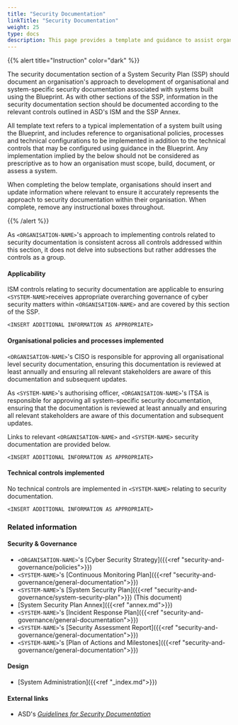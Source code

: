 ```yaml
---
title: "Security Documentation"
linkTitle: "Security Documentation"
weight: 25
type: docs
description: This page provides a template and guidance to assist organisations in documenting their approach to security documentation associated with their system(s) built on ASD's Blueprint for Secure Cloud.
---
```


{{% alert title="Instruction" color="dark" %}}

The security documentation section of a System Security Plan (SSP) should document an organisation's approach to development of organisational and system-specific security documentation associated with systems built using the Blueprint. As with other sections of the SSP, information in the security documentation section should be documented according to the relevant controls outlined in ASD's ISM and the SSP Annex.

All template text refers to a typical implementation of a system built using the Blueprint, and includes reference to organisational policies, processes and technical configurations to be implemented in addition to the technical controls that may be configured using guidance in the Blueprint. Any implementation implied by the below should not be considered as prescriptive as to how an organisation must scope, build, document, or assess a system.

When completing the below template, organisations should insert and update information where relevant to ensure it accurately represents the approach to security documentation within their organisation. When complete, remove any instructional boxes throughout. 

{{% /alert %}}

As `<ORGANISATION-NAME>`'s approach to implementing controls related to security documentation is consistent across all controls addressed within this section, it does not delve into subsections but rather addresses the controls as a group. 

#### Applicability

ISM controls relating to security documentation are applicable to ensuring `<SYSTEM-NAME>`receives appropriate overarching governance of cyber security matters within `<ORGANISATION-NAME>` and are covered by this section of the SSP.

`<INSERT ADDITIONAL INFORMATION AS APPROPRIATE>`

#### Organisational policies and processes implemented

`<ORGANISATION-NAME>`'s CISO is responsible for approving all organisational level security documentation, ensuring this documentation is reviewed at least annually and ensuring all relevant stakeholders are aware of this documentation and subsequent updates.

As `<SYSTEM-NAME>`'s authorising officer, `<ORGANISATION-NAME>`'s ITSA is responsible for approving all system-specific security documentation, ensuring that the documentation is reviewed at least annually and ensuring all relevant stakeholders are aware of this documentation and subsequent updates.

Links to relevant `<ORGANISATION-NAME>` and `<SYSTEM-NAME>` security documentation are provided below.

`<INSERT ADDITIONAL INFORMATION AS APPROPRIATE>`

#### Technical controls implemented

No technical controls are implemented in `<SYSTEM-NAME>` relating to security documentation.

`<INSERT ADDITIONAL INFORMATION AS APPROPRIATE>`

### Related information

#### Security & Governance

-   `<ORGANISATION-NAME>`'s [Cyber Security Strategy]({{<ref "security-and-governance/policies">}})
-   `<SYSTEM-NAME>`'s [Continuous Monitoring Plan]({{<ref "security-and-governance/general-documentation">}})
-   `<SYSTEM-NAME>`'s [System Security Plan]({{<ref "security-and-governance/system-security-plan">}}) (This document)
-   [System Security Plan Annex]({{<ref "annex.md">}})
-   `<SYSTEM-NAME>`'s [Incident Response Plan]({{<ref "security-and-governance/general-documentation">}})
-   `<SYSTEM-NAME>`'s [Security Assessment Report]({{<ref "security-and-governance/general-documentation">}})
-   `<SYSTEM-NAME>`'s [Plan of Actions and Milestones]({{<ref "security-and-governance/general-documentation">}})

#### Design

-   [System Administration]({{<ref "_index.md">}})

#### External links

-   ASD's [*Guidelines for Security Documentation*](https://www.cyber.gov.au/resources-business-and-government/essential-cyber-security/ism/cyber-security-guidelines/guidelines-security-documentation)